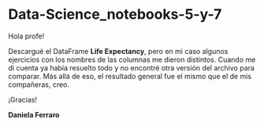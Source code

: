 # Data-Science_notebooks-5-y-7
Hola profe!

Descargué el DataFrame **Life Expectancy**, pero en mi caso algunos ejercicios con los nombres de las columnas me dieron distintos. Cuando me di cuenta ya había resuelto todo y no encontré otra versión del archivo para comparar.
Más allá de eso, el resultado general fue el mismo que el de mis compañeras, creo.

¡Gracias!

**Daniela Ferraro**
